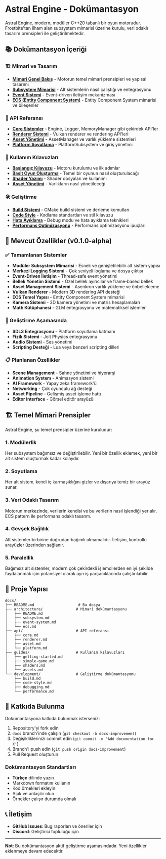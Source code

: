 # Astral Engine - Dokümantasyon

Astral Engine, modern, modüler C++20 tabanlı bir oyun motorudur. Frostbite'tan ilham alan subsystem mimarisi üzerine kurulu, veri odaklı tasarım prensipleri ile geliştirilmektedir.

## 📚 Dokümantasyon İçeriği

### 🏗️ Mimari ve Tasarım

- [**Mimari Genel Bakış**](architecture/README.md) - Motorun temel mimari prensipleri ve yapısal tasarımı
- [**Subsystem Mimarisi**](architecture/subsystem.md) - Alt sistemlerin nasıl çalıştığı ve entegrasyonu
- [**Event Sistemi**](architecture/event-system.md) - Event-driven iletişim mekanizması
- [**ECS (Entity Component System)**](architecture/ecs.md) - Entity Component System mimarisi ve bileşenler

### 🔧 API Referansı

- [**Core Sistemler**](api/core.md) - Engine, Logger, MemoryManager gibi çekirdek API'ler
- [**Renderer Sistemi**](api/renderer.md) - Vulkan renderer ve rendering API'leri
- [**Asset Yönetimi**](api/asset.md) - AssetManager ve varlık yükleme sistemleri
- [**Platform Soyutlama**](api/platform.md) - PlatformSubsystem ve giriş yönetimi

### 📖 Kullanım Kılavuzları

- [**Başlangıç Kılavuzu**](guides/getting-started.md) - Motoru kurulumu ve ilk adımlar
- [**Basit Oyun Oluşturma**](guides/simple-game.md) - Temel bir oyunun nasıl oluşturulacağı
- [**Shader Yazımı**](guides/shaders.md) - Shader dosyaları ve kullanımı
- [**Asset Yönetimi**](guides/assets.md) - Varlıkların nasıl yönetileceği

### 🛠️ Geliştirme

- [**Build Sistemi**](development/build.md) - CMake build sistemi ve derleme komutları
- [**Code Style**](development/code-style.md) - Kodlama standartları ve stil kılavuzu
- [**Hata Ayıklama**](development/debugging.md) - Debug modu ve hata ayıklama teknikleri
- [**Performans Optimizasyonu**](development/performance.md) - Performans optimizasyonu ipuçları

## 🎯 Mevcut Özellikler (v0.1.0-alpha)

### ✅ Tamamlanan Sistemler

- **Modüler Subsystem Mimarisi** - Esnek ve genişletilebilir alt sistem yapısı
- **Merkezi Logging Sistemi** - Çok seviyeli loglama ve dosya çıktısı
- **Event-Driven İletişim** - Thread-safe event yönetimi
- **Bellek Yönetim Sistemi** - Özel bellek ayırıcılar ve frame-based bellek
- **Asset Management Sistemi** - Asenkron varlık yükleme ve önbellekleme
- **Vulkan Renderer** - Modern 3D rendering API desteği
- **ECS Temel Yapısı** - Entity Component System mimarisi
- **Kamera Sistemi** - 3D kamera yönetimi ve matris hesaplamaları
- **Math Kütüphanesi** - GLM entegrasyonu ve matematiksel işlemler

### 🚧 Geliştirme Aşamasında

- **SDL3 Entegrasyonu** - Platform soyutlama katmanı
- **Fizik Sistemi** - Jolt Physics entegrasyonu
- **Audio Sistemi** - Ses yönetimi
- **Scripting Desteği** - Lua veya benzeri scripting dilleri

### 📋 Planlanan Özellikler

- **Scene Management** - Sahne yönetimi ve hiyerarşi
- **Animation System** - Animasyon sistemi
- **AI Framework** - Yapay zeka framework'ü
- **Networking** - Çok oyunculu ağ desteği
- **Asset Pipeline** - Gelişmiş asset işleme hattı
- **Editor Interface** - Görsel editör arayüzü

## 🏗️ Temel Mimari Prensipler

Astral Engine, şu temel prensipler üzerine kuruludur:

### 1. Modülerlik
Her subsystem bağımsız ve değiştirilebilir. Yeni bir özellik eklemek, yeni bir alt sistem oluşturmak kadar kolaydır.

### 2. Soyutlama
Her alt sistem, kendi iç karmaşıklığını gizler ve dışarıya temiz bir arayüz sunar.

### 3. Veri Odaklı Tasarım
Motorun merkezinde, verilerin kendisi ve bu verilerin nasıl işlendiği yer alır. ECS pattern ile performans odaklı tasarım.

### 4. Gevşek Bağlılık
Alt sistemler birbirine doğrudan bağımlı olmamalıdır. İletişim, kontrollü arayüzler üzerinden sağlanır.

### 5. Paralellik
Bağımsız alt sistemler, modern çok çekirdekli işlemcilerden en iyi şekilde faydalanmak için potansiyel olarak ayrı iş parçacıklarında çalıştırılabilir.

## 📁 Proje Yapısı

```
docs/
├── README.md                    # Bu dosya
├── architecture/               # Mimari dokümantasyonu
│   ├── README.md
│   ├── subsystem.md
│   ├── event-system.md
│   └── ecs.md
├── api/                        # API referansı
│   ├── core.md
│   ├── renderer.md
│   ├── asset.md
│   └── platform.md
├── guides/                     # Kullanım kılavuzları
│   ├── getting-started.md
│   ├── simple-game.md
│   ├── shaders.md
│   └── assets.md
└── development/                # Geliştirme dokümantasyonu
    ├── build.md
    ├── code-style.md
    ├── debugging.md
    └── performance.md
```

## 🤝 Katkıda Bulunma

Dokümantasyona katkıda bulunmak isterseniz:

1. Repository'yi fork edin
2. `docs` branch'inde çalışın (`git checkout -b docs-improvement`)
3. Değişikliklerinizi commit edin (`git commit -m 'Add documentation for X'`)
4. Branch'i push edin (`git push origin docs-improvement`)
5. Pull Request oluşturun

### Dokümantasyon Standartları

- **Türkçe** dilinde yazın
- Markdown formatını kullanın
- Kod örnekleri ekleyin
- Açık ve anlaşılır olun
- Örnekler çalışır durumda olmalı

## 📞 İletişim

- **GitHub Issues**: Bug raporları ve öneriler için
- **Discord**: Geliştirici topluluğu için

---

**Not**: Bu dokümantasyon aktif geliştirme aşamasındadır. Yeni özellikler eklenmeye devam edecektir.